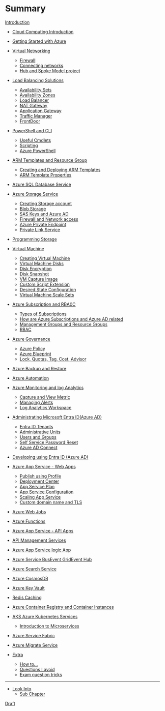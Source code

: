 # Summary

[Introduction](README.md)
- [Cloud Computing Introduction]()

- [Getting Started with Azure]()

- [Virtual Networking](./virtual_networking.md)
    - [Firewall](./VirtualNetworking/firewall.md)
    - [Connecting networks](./VirtualNetworking/connecting_networks.md)
    - [Hub and Spoke Model project](./VirtualNetworking/hub_and_spoke_model.md)

- [Load Balancing Solutions](./LoadBalancingSolutions/intro_load_balancing.md)
    - [Availability Sets](./LoadBalancingSolutions/availability_sets.md)
    - [Availability Zones](./LoadBalancingSolutions/availability_zones.md)
    - [Load Balancer](./LoadBalancingSolutions/load_balancer.md)
    - [NAT Gateway](./LoadBalancingSolutions/nat_gateway.md)
    - [Application Gateway](./LoadBalancingSolutions/application_gateway.md)
    - [Traffic Manager](./LoadBalancingSolutions/traffic_manager.md)
    - [FrontDoor](./LoadBalancingSolutions/frontdoor.md)
    
- [PowerShell and CLI](./PowerShell/intro_powershell.md)
    - [Useful Cmdlets](./PowerShell/useful_cmdlets.md)
    - [Scripting](./PowerShell/scripting.md)
    - [Azure PowerShell](./PowerShell/azure_powershell.md)

- [ARM Templates and Resource Group](./ARMTemplatesAndResourceGroup/intro.md)
    - [Creating and Deploying ARM Templates](./ARMTemplatesAndResourceGroup/creating_and_deploying_arm_templates.md)
    - [ARM Template Properties](./ARMTemplatesAndResourceGroup/arm_template_properties.md)

- [Azure SQL Database Service]()

- [Azure Storage Service](./intro_azure_storage_service.md)
    - [Creating Storage account](./AzureStorage/intro_azure_storage_service.md)
    - [Blob Storage](./AzureStorage/blob_storage.md)
    - [SAS Keys and Azure AD](./AzureStorage/sas_keys_and_azure_ad.md)
    - [Firewall and Network access](./AzureStorage/firewall_and_network_access.md)
    - [Azure Private Endpoint](./AzureStorage/azure_private_endpoint.md)
    - [Private Link Service](./AzureStorage/private_link_service.md)

- [Programming Storage]()

- [Virtual Machine](./VirtualMachine/intro_virtual_machine.md)
    - [Creating Virtual Machine](./VirtualMachine/creating_virtual_machine.md)
    - [Virtual Machine Disks](./VirtualMachine/vm_disk.md)
    - [Disk Encryption](./VirtualMachine/disk_encryption.md)
    - [Disk Snapshot](./VirtualMachine/disk_snapshot.md)
    - [VM Capture Image](./VirtualMachine/vm_capture_image.md)
    - [Custom Script Extension](./VirtualMachine/custom_script_extension.md)
    - [Desired State Configuration](./VirtualMachine/desired_state_configuration.md)
    - [Virtual Machine Scale Sets](./VirtualMachine/vmss.md)

- [Azure Subscription and RBA0C](./AzureSubscriptionAndRBAC/intro_subscription_and_rbac.md)
    - [Types of Subscriptions](./AzureSubscriptionAndRBAC/types_of_subscription.md)
    - [How are Azure Subscriptions and Azure AD related](./AzureSubscriptionAndRBAC/azure_subscription_and_rbac_relation.md)
    - [Management Groups and Resource Groups](./AzureSubscriptionAndRBAC/management_groups_and_resource_groups.md)
    - [RBAC](./AzureSubscriptionAndRBAC/rbac.md)

- [Azure Governance](./AzureGovernance/intro_governance.md)
    - [Azure Policy](./AzureGovernance/azure_policy.md)
    - [Azure Blueprint](./AzureGovernance/azure_blueprint.md)
    - [Lock, Quotas, Tag, Cost, Advisor](./AzureGovernance/misc_governance.md)

- [Azure Backup and Restore](./AzureBackupAndRestore/intro_backup.md)

- [Azure Automation]()

- [Azure Monitoring and log Analytics ](./AzureMonitoringAndLogAnalytics/intro_monitoring.md)
    - [Capture and View Metric](./AzureMonitoringAndLogAnalytics/capture_and_view_metric.md)
    - [Managing Alerts](./AzureMonitoringAndLogAnalytics/managing_alerts.md)
    - [Log Analytics Workspace](./AzureMonitoringAndLogAnalytics/log_analytics_workspace.md)

- [Administrating Microsoft Entra ID(Azure AD)](./AdministratingMicrosoftEntraID/intro_entra_id.md)
    - [Entra ID Tenants](./AdministratingMicrosoftEntraID/entra_id_tenants.md)
    - [Administrative Units](./AdministratingMicrosoftEntraID/administrative_units.md)
    - [Users and Groups](./AdministratingMicrosoftEntraID/users_and_groups.md)
    - [Self Service Password Reset](./AdministratingMicrosoftEntraID/self_service_password_reset.md)
    - [Azure AD Connect](./AdministratingMicrosoftEntraID/azure_ad_connect.md)

- [Developing using Entra ID (Azure AD)]()

- [Azure App Service - Web Apps](./AzureAppServiceWebApps/intro_app_service_web_apps.md)
    - [Publish using Profile](./AzureAppServiceWebApps/publish_using_profile.md)
    - [Deployment Center](./AzureAppServiceWebApps/deployment_center.md)
    - [App Service Plan](./AzureAppServiceWebApps/app_service_plan.md)
    - [App Service Configuration](./AzureAppServiceWebApps/app_service_configuration.md)
    - [Scaling App Service](./AzureAppServiceWebApps/scaling_app_service_plan.md)
    - [Custom domain name and TLS](./AzureAppServiceWebApps/custom_domain_name_and_tls.md)

- [Azure Web Jobs]()

- [Azure Functions]()

- [Azure App Service - API Apps]()

- [API Management Services](ApiManagementServices/intro_api_management_services.md)

- [Azure App Service logic App]()

- [Azure Service BusEvent GridEvent Hub]()

- [Azure Search Service]()

- [Azure CosmosDB](./CosmosDB/intro.md)

- [Azure Key Vault]()

- [Redis Caching]()

- [Azure Container Registry and Container Instances]()

- [AKS Azure Kubernetes Services](./AKSKubernetesServices/intro_aks_kubernetes_services.md)
    - [Introduction to Microservices](./AKSKubernetesServices/intro_microservices.md)

- [Azure Service Fabric]()

- [Azure Migrate Service]()

- [Extra](Extra/intro_extra.md)
    - [How to...](Extra/how_to.md)
    - [Questions I avoid](Extra/questions_i_avoid.md)
    - [Exam question tricks](Extra/exam_question_tricks.md)


---- 

- [Look Into](./look_into.md)
    - [Sub Chapter](./sub/subchapter_2.md)

[Draft]()